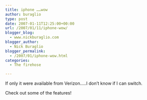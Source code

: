 ```yaml
---
title: iphone ……wow
author: buraglio
type: post
date: 2007-01-11T12:25:00+00:00
url: /2007/01/11/iphone-wow/
blogger_blog:
  - www.nickburaglio.com
blogger_author:
  - Nick Buraglio
blogger_permalink:
  - /2007/01/iphone-wow.html
categories:
  - The firehose

---
```

If only it were available from Verizon&#8230;..I don&#8217;t know if I can switch.

Check out some of the features!